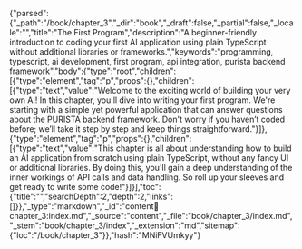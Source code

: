 {"parsed":{"_path":"/book/chapter_3","_dir":"book","_draft":false,"_partial":false,"_locale":"","title":"The First Program","description":"A beginner-friendly introduction to coding your first AI application using plain TypeScript without additional libraries or frameworks.","keywords":"programming, typescript, ai development, first program, api integration, purista backend framework","body":{"type":"root","children":[{"type":"element","tag":"p","props":{},"children":[{"type":"text","value":"Welcome to the exciting world of building your very own AI! In this chapter, you'll dive into writing your first program. We're starting with a simple yet powerful application that can answer questions about the PURISTA backend framework. Don't worry if you haven’t coded before; we’ll take it step by step and keep things straightforward."}]},{"type":"element","tag":"p","props":{},"children":[{"type":"text","value":"This chapter is all about understanding how to build an AI application from scratch using plain TypeScript, without any fancy UI or additional libraries. By doing this, you'll gain a deep understanding of the inner workings of API calls and data handling. So roll up your sleeves and get ready to write some code!"}]}],"toc":{"title":"","searchDepth":2,"depth":2,"links":[]}},"_type":"markdown","_id":"content:book:chapter_3:index.md","_source":"content","_file":"book/chapter_3/index.md","_stem":"book/chapter_3/index","_extension":"md","sitemap":{"loc":"/book/chapter_3"}},"hash":"MNiFVUmkyy"}